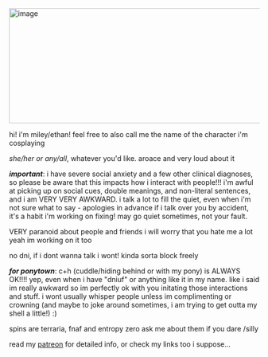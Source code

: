 <img width="1477" height="231" alt="image" src="https://github.com/user-attachments/assets/37e043f1-b71b-4f69-a28a-5cc1f7be23e6" />

hi! i'm miley/ethan! feel free to also call me the name of the character i'm cosplaying

*she/her or any/all*, whatever you'd like. aroace and very loud about it

***important***: i have severe social anxiety and a few other clinical diagnoses, so please be aware that this impacts how i interact with people!!! i'm awful at picking up on social cues, double meanings, and non-literal sentences, and i am VERY VERY AWKWARD. i talk a lot to fill the quiet, even when i'm not sure what to say - apologies in advance if i talk over you by accident, it's a habit i'm working on fixing! may go quiet sometimes, not your fault.

VERY paranoid about people and friends i will worry that you hate me a lot yeah im working on it too

no dni, if i dont wanna talk i wont! kinda sorta block freely

***for ponytown***: c+h (cuddle/hiding behind or with my pony) is ALWAYS OK!!!! yep, even when i have "dniuf" or anything like it in my name. like i said im really awkward so im perfectly ok with you initating those interactions and stuff. i wont usually whisper people unless im complimenting or crowning (and maybe to joke around sometimes, i am trying to get outta my shell a little!) :)

spins are terraria, fnaf and entropy zero ask me about them if you dare /silly

read my [patreon](https://www.patreon.com/c/beneaththeruins/about)
 for detailed info, or check my links too i suppose...
